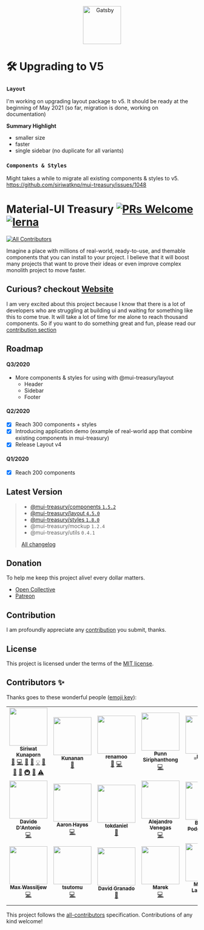 <p align="center">
  <a href="https://www.gatsbyjs.org">
    <img alt="Gatsby" src="https://user-images.githubusercontent.com/18292247/65975821-6361e500-e499-11e9-94a4-02aef55c2c23.png" width="100" />
  </a>
</p>

# 🛠 Upgrading to V5

### `Layout`
I'm working on upgrading layout package to v5. It should be ready at the beginning of May 2021 (so far, migration is done, working on documentation)

**Summary Highlight**
- smaller size
- faster
- single sidebar (no duplicate for all variants)

### `Components & Styles`
Might takes a while to migrate all existing components & styles to v5. https://github.com/siriwatknp/mui-treasury/issues/1048


# Material-UI Treasury [![PRs Welcome](https://img.shields.io/badge/PRs-welcome-green.svg)](https://github.com/siriwatknp/mui-treasury-next/pulls) [![lerna](https://img.shields.io/badge/maintained%20with-lerna-cc00ff.svg)](https://lerna.js.org/) <!-- ALL-CONTRIBUTORS-BADGE:START - Do not remove or modify this section -->
[![All Contributors](https://img.shields.io/badge/all_contributors-19-orange.svg?style=flat-square)](#contributors-)
<!-- ALL-CONTRIBUTORS-BADGE:END -->

Imagine a place with millions of real-world, ready-to-use, and themable components that you can install to your project. I believe that it will boost many projects that want to prove their ideas or even improve complex monolith project to move faster.
## Curious? checkout [Website](https://mui-treasury.com)

I am very excited about this project because I know that there is a lot of developers who are struggling at building ui and waiting for something like this to come true. It will take a lot of time for me alone to reach thousand components. So if you want to do something great and fun, please read our [contribution section](#Contribution)

## Roadmap

#### Q3/2020
- More components & styles for using with @mui-treasury/layout
  - Header
  - Sidebar
  - Footer

#### Q2/2020
- [x] Reach 300 components + styles
- [x] Introducing application demo (example of real-world app that combine existing components in mui-treasury)
- [x] Release Layout v4

#### Q1/2020
- [x] Reach 200 components

## Latest Version
> - [@mui-treasury/components `1.5.2`](https://mui-treasury.com/components)
> - [@mui-treasury/layout `4.5.0`](https://mui-treasury.com/layout)
> - [@mui-treasury/styles `1.8.0`](https://mui-treasury.com/styles)
> - @mui-treasury/mockup `1.2.4`
> - @mui-treasury/utils `0.4.1`
>
>  [All changelog](/CHANGELOG.md)

## Donation

To help me keep this project alive! every dollar matters.

- [Open Collective](https://opencollective.com/mui-treasury)
- [Patreon](https://www.patreon.com/user?u=16324303&fan_landing=true)


## Contribution

I am profoundly appreciate any [contribution](/.github/CONTRIBUTING.md) you submit, thanks.

## License

This project is licensed under the terms of the
[MIT license](/LICENSE).

## Contributors ✨

Thanks goes to these wonderful people ([emoji key](https://allcontributors.org/docs/en/emoji-key)):

<!-- ALL-CONTRIBUTORS-LIST:START - Do not remove or modify this section -->
<!-- prettier-ignore-start -->
<!-- markdownlint-disable -->
<table>
  <tr>
    <td align="center"><a href="https://github.com/siriwatknp"><img src="https://avatars2.githubusercontent.com/u/18292247?v=4?s=100" width="100px;" alt=""/><br /><sub><b>Siriwat Kunaporn</b></sub></a><br /><a href="#design-siriwatknp" title="Design">🎨</a> <a href="https://github.com/siriwatknp/mui-treasury/commits?author=siriwatknp" title="Code">💻</a> <a href="https://github.com/siriwatknp/mui-treasury/issues?q=author%3Asiriwatknp" title="Bug reports">🐛</a> <a href="https://github.com/siriwatknp/mui-treasury/commits?author=siriwatknp" title="Documentation">📖</a> <a href="#example-siriwatknp" title="Examples">💡</a> <a href="#ideas-siriwatknp" title="Ideas, Planning, & Feedback">🤔</a> <a href="#projectManagement-siriwatknp" title="Project Management">📆</a> <a href="#maintenance-siriwatknp" title="Maintenance">🚧</a> <a href="#infra-siriwatknp" title="Infrastructure (Hosting, Build-Tools, etc)">🚇</a> <a href="https://github.com/siriwatknp/mui-treasury/pulls?q=is%3Apr+reviewed-by%3Asiriwatknp" title="Reviewed Pull Requests">👀</a> <a href="https://github.com/siriwatknp/mui-treasury/commits?author=siriwatknp" title="Tests">⚠️</a></td>
    <td align="center"><a href="https://www.facebook.com/kunanan.tassuwan"><img src="https://avatars2.githubusercontent.com/u/16300114?v=4?s=100" width="100px;" alt=""/><br /><sub><b>Kunanan</b></sub></a><br /><a href="#tool-futurouz" title="Tools">🔧</a></td>
    <td align="center"><a href="https://renamoo-portfolio.netlify.com"><img src="https://avatars2.githubusercontent.com/u/41532275?v=4?s=100" width="100px;" alt=""/><br /><sub><b>renamoo</b></sub></a><br /><a href="https://github.com/siriwatknp/mui-treasury/commits?author=renamoo" title="Documentation">📖</a> <a href="https://github.com/siriwatknp/mui-treasury/commits?author=renamoo" title="Code">💻</a></td>
    <td align="center"><a href="https://p-siriphanthong.github.io/"><img src="https://avatars2.githubusercontent.com/u/29949429?v=4?s=100" width="100px;" alt=""/><br /><sub><b>Punn Siriphanthong</b></sub></a><br /><a href="https://github.com/siriwatknp/mui-treasury/commits?author=p-siriphanthong" title="Code">💻</a></td>
    <td align="center"><a href="https://borbier.com/"><img src="https://avatars3.githubusercontent.com/u/14361087?v=4?s=100" width="100px;" alt=""/><br /><sub><b>_borBier</b></sub></a><br /><a href="https://github.com/siriwatknp/mui-treasury/commits?author=borbier" title="Code">💻</a></td>
    <td align="center"><a href="https://github.com/bokherus"><img src="https://avatars0.githubusercontent.com/u/9125776?v=4?s=100" width="100px;" alt=""/><br /><sub><b>Thongrapee Panyapatiphan</b></sub></a><br /><a href="https://github.com/siriwatknp/mui-treasury/commits?author=bokherus" title="Code">💻</a></td>
    <td align="center"><a href="https://github.com/Kijpokin"><img src="https://avatars0.githubusercontent.com/u/37680525?v=4?s=100" width="100px;" alt=""/><br /><sub><b>Kijpokin</b></sub></a><br /><a href="https://github.com/siriwatknp/mui-treasury/commits?author=Kijpokin" title="Code">💻</a></td>
  </tr>
  <tr>
    <td align="center"><a href="https://twitter.com/davidedantonio"><img src="https://avatars2.githubusercontent.com/u/9164563?v=4?s=100" width="100px;" alt=""/><br /><sub><b>Davide D'Antonio</b></sub></a><br /><a href="https://github.com/siriwatknp/mui-treasury/commits?author=davidedantonio" title="Code">💻</a></td>
    <td align="center"><a href="https://www.linkedin.com/in/aaronhayes1/"><img src="https://avatars2.githubusercontent.com/u/4180720?v=4?s=100" width="100px;" alt=""/><br /><sub><b>Aaron Hayes</b></sub></a><br /><a href="https://github.com/siriwatknp/mui-treasury/commits?author=aaronhayes" title="Code">💻</a></td>
    <td align="center"><a href="https://github.com/tokdaniel"><img src="https://avatars1.githubusercontent.com/u/7677603?v=4?s=100" width="100px;" alt=""/><br /><sub><b>tokdaniel</b></sub></a><br /><a href="https://github.com/siriwatknp/mui-treasury/issues?q=author%3Atokdaniel" title="Bug reports">🐛</a></td>
    <td align="center"><a href="https://github.com/venegasalejandro"><img src="https://avatars3.githubusercontent.com/u/8170561?v=4?s=100" width="100px;" alt=""/><br /><sub><b>Alejandro Venegas</b></sub></a><br /><a href="https://github.com/siriwatknp/mui-treasury/commits?author=venegasalejandro" title="Code">💻</a></td>
    <td align="center"><a href="https://barthicus.github.io"><img src="https://avatars2.githubusercontent.com/u/6414011?v=4?s=100" width="100px;" alt=""/><br /><sub><b>Bartosz Podgruszecki</b></sub></a><br /><a href="#maintenance-barthicus" title="Maintenance">🚧</a></td>
    <td align="center"><a href="https://www.hackerrank.com/pacurtin"><img src="https://avatars2.githubusercontent.com/u/17761806?v=4?s=100" width="100px;" alt=""/><br /><sub><b>Paddy</b></sub></a><br /><a href="https://github.com/siriwatknp/mui-treasury/commits?author=pacurtin" title="Documentation">📖</a> <a href="#maintenance-pacurtin" title="Maintenance">🚧</a> <a href="https://github.com/siriwatknp/mui-treasury/commits?author=pacurtin" title="Code">💻</a></td>
    <td align="center"><a href="https://www.linkedin.com/in/alexandre-teyar/"><img src="https://avatars3.githubusercontent.com/u/11601622?v=4?s=100" width="100px;" alt=""/><br /><sub><b>Alexandre Teyar</b></sub></a><br /><a href="#a11y-aress31" title="Accessibility">️️️️♿️</a></td>
  </tr>
  <tr>
    <td align="center"><a href="https://github.com/maxwassiljew"><img src="https://avatars0.githubusercontent.com/u/27824730?v=4?s=100" width="100px;" alt=""/><br /><sub><b>Max Wassiljew</b></sub></a><br /><a href="https://github.com/siriwatknp/mui-treasury/commits?author=maxwassiljew" title="Code">💻</a></td>
    <td align="center"><a href="https://qiita.com/TsutomuNakamura"><img src="https://avatars3.githubusercontent.com/u/10674169?v=4?s=100" width="100px;" alt=""/><br /><sub><b>tsutomu</b></sub></a><br /><a href="https://github.com/siriwatknp/mui-treasury/commits?author=TsutomuNakamura" title="Code">💻</a></td>
    <td align="center"><a href="https://github.com/david0178418"><img src="https://avatars3.githubusercontent.com/u/128739?v=4?s=100" width="100px;" alt=""/><br /><sub><b>David Granado</b></sub></a><br /><a href="#maintenance-david0178418" title="Maintenance">🚧</a></td>
    <td align="center"><a href="https://github.com/murbanowicz"><img src="https://avatars1.githubusercontent.com/u/9385106?v=4?s=100" width="100px;" alt=""/><br /><sub><b>Marek</b></sub></a><br /><a href="https://github.com/siriwatknp/mui-treasury/commits?author=murbanowicz" title="Code">💻</a></td>
    <td align="center"><a href="http://matthewlancellotti.com"><img src="https://avatars.githubusercontent.com/u/860303?v=4?s=100" width="100px;" alt=""/><br /><sub><b>Matthew Lancellotti</b></sub></a><br /><a href="https://github.com/siriwatknp/mui-treasury/commits?author=MareoRaft" title="Code">💻</a></td>
  </tr>
</table>

<!-- markdownlint-restore -->
<!-- prettier-ignore-end -->

<!-- ALL-CONTRIBUTORS-LIST:END -->

This project follows the [all-contributors](https://github.com/all-contributors/all-contributors) specification. Contributions of any kind welcome!

